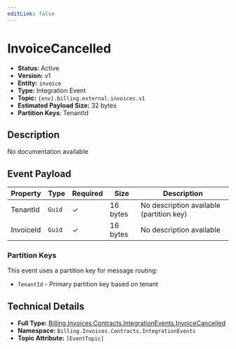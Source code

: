 ```yaml
---
editLink: false
---
```


# InvoiceCancelled

- **Status:** Active
- **Version:** v1
- **Entity:** `invoice`
- **Type:** Integration Event
- **Topic:** `{env}.billing.external.invoices.v1`
- **Estimated Payload Size:** 32 bytes
- **Partition Keys**: TenantId
## Description

No documentation available

## Event Payload

| Property | Type | Required | Size | Description |
| ----------------------------------------------------------------- | --------- | -------- | -------- | --------------------------------------------------------------------- |
| TenantId| `Guid` | ✓| 16 bytes | No description available (partition key) |
| InvoiceId| `Guid` | ✓| 16 bytes | No description available |

### Partition Keys

This event uses a partition key for message routing:
- `TenantId` - Primary partition key based on tenant
## Technical Details

- **Full Type:** [Billing.Invoices.Contracts.IntegrationEvents.InvoiceCancelled](https://[github.url.from.config.com]/Billing/Invoices/Contracts/IntegrationEvents/InvoiceCancelled.cs)
- **Namespace:** `Billing.Invoices.Contracts.IntegrationEvents`
- **Topic Attribute:** `[EventTopic]`
